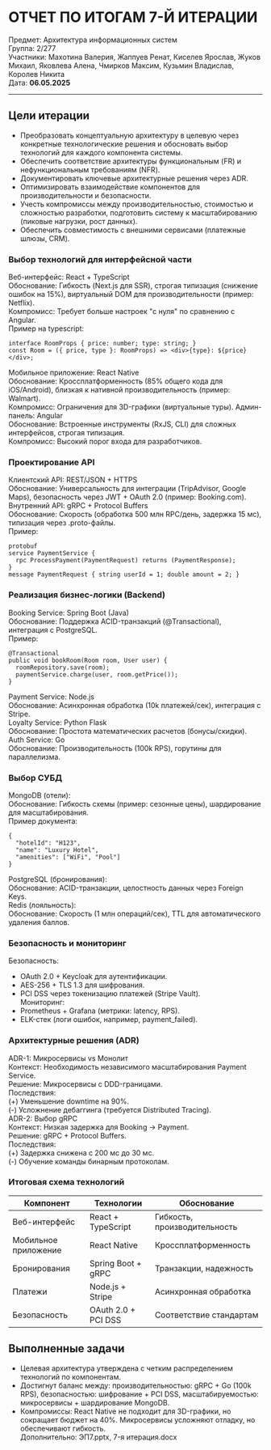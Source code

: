 # ОТЧЕТ ПО ИТОГАМ 7-Й ИТЕРАЦИИ
Предмет: Архитектура информационных систем  
Группа: 2/277  
Участники: Махотина Валерия, Жаппуев Ренат, Киселев Ярослав, Жуков Михаил, Яковлева Алена, Чмирков Максим, Кузьмин Владислав, Королев Никита  
Дата: **06.05.2025**
_________________________
## Цели итерации
- Преобразовать концептуальную архитектуру в целевую через конкретные технологические решения и обосновать выбор технологий для каждого компонента системы.
- Обеспечить соответствие архитектуры функциональным (FR) и нефункциональным требованиям (NFR).
- Документировать ключевые архитектурные решения через ADR.
- Оптимизировать взаимодействие компонентов для производительности и безопасности.
- Учесть компромиссы между производительностью, стоимостью и сложностью разработки, подготовить систему к масштабированию (пиковые нагрузки, рост данных).
- Обеспечить совместимость с внешними сервисами (платежные шлюзы, CRM).

### Выбор технологий для интерфейсной части
Веб-интерфейс: React + TypeScript  
Обоснование: Гибкость (Next.js для SSR), строгая типизация (снижение ошибок на 15%), виртуальный DOM для производительности (пример: Netflix).  
Компромисс: Требует больше настроек "с нуля" по сравнению с Angular.  
Пример на typescript:  
```
interface RoomProps { price: number; type: string; }
const Room = ({ price, type }: RoomProps) => <div>{type}: ${price}</div>;
```
Мобильное приложение: React Native  
Обоснование: Кроссплатформенность (85% общего кода для iOS/Android), близкая к нативной производительность (пример: Walmart).  
Компромисс: Ограничения для 3D-графики (виртуальные туры).
Админ-панель: Angular  
Обоснование: Встроенные инструменты (RxJS, CLI) для сложных интерфейсов, строгая типизация.  
Компромисс: Высокий порог входа для разработчиков.

### Проектирование API
Клиентский API: REST/JSON + HTTPS  
Обоснование: Универсальность для интеграции (TripAdvisor, Google Maps), безопасность через JWT + OAuth 2.0 (пример: Booking.com).  
Внутренний API: gRPC + Protocol Buffers  
Обоснование: Скорость (обработка 500 млн RPC/день, задержка 15 мс), типизация через .proto-файлы.  
Пример:  
```
protobuf
service PaymentService {
  rpc ProcessPayment(PaymentRequest) returns (PaymentResponse);
}
message PaymentRequest { string userId = 1; double amount = 2; }
```
### Реализация бизнес-логики (Backend)
Booking Service: Spring Boot (Java)  
Обоснование: Поддержка ACID-транзакций (@Transactional), интеграция с PostgreSQL.  
Пример:  
```
@Transactional
public void bookRoom(Room room, User user) {
  roomRepository.save(room);
  paymentService.charge(user, room.getPrice());
}
```
Payment Service: Node.js  
Обоснование: Асинхронная обработка (10k платежей/сек), интеграция с Stripe.  
Loyalty Service: Python Flask  
Обоснование: Простота математических расчетов (бонусы/скидки).  
Auth Service: Go   
Обоснование: Производительность (100k RPS), горутины для параллелизма.  
### Выбор СУБД
MongoDB (отели):  
Обоснование: Гибкость схемы (пример: сезонные цены), шардирование для масштабирования.  
Пример документа:  
```
{
  "hotelId": "H123",
  "name": "Luxury Hotel",
  "amenities": ["WiFi", "Pool"]
}
```
PostgreSQL (бронирования):  
Обоснование: ACID-транзакции, целостность данных через Foreign Keys.  
Redis (лояльность):  
Обоснование: Скорость (1 млн операций/сек), TTL для автоматического удаления баллов.  
### Безопасность и мониторинг
Безопасность:
- OAuth 2.0 + Keycloak для аутентификации.  
- AES-256 + TLS 1.3 для шифрования.
- PCI DSS через токенизацию платежей (Stripe Vault).  
Мониторинг:
- Prometheus + Grafana (метрики: latency, RPS).
- ELK-стек (логи ошибок, например, payment_failed).
### Архитектурные решения (ADR)
ADR-1: Микросервисы vs Монолит   
Контекст: Необходимость независимого масштабирования Payment Service.   
Решение: Микросервисы с DDD-границами.   
Последствия:    
(+) Уменьшение downtime на 90%.  
(-) Усложнение дебаггинга (требуется Distributed Tracing).  
ADR-2: Выбор gRPC   
Контекст: Низкая задержка для Booking → Payment.  
Решение: gRPC + Protocol Buffers.  
Последствия:  
(+) Задержка снижена с 200 мс до 30 мс.  
(-) Обучение команды бинарным протоколам.  

### Итоговая схема технологий
Компонент	| Технологии  |	Обоснование
|---|---|---|
Веб-интерфейс	| React + TypeScript	| Гибкость, производительность
Мобильное приложение	| React Native	| Кроссплатформенность
Бронирования |	Spring Boot + gRPC	| Транзакции, надежность
Платежи	| Node.js + Stripe	| Асинхронная обработка
Безопасность	| OAuth 2.0 + PCI DSS	| Соответствие стандартам

## Выполненные задачи
- Целевая архитектура утверждена с четким распределением технологий по компонентам.
- Достигнут баланс между: производительностью: gRPC + Go (100k RPS), безопасностью: шифрование + PCI DSS, масштабируемостью: микросервисы + шардирование MongoDB.
- Компромиссы: React Native не подходит для 3D-графики, но сокращает бюджет на 40%. Микросервисы усложняют отладку, но обеспечивают гибкость.  
Дополнительно: ЭП7.pptx, 7-я итерация.docx
